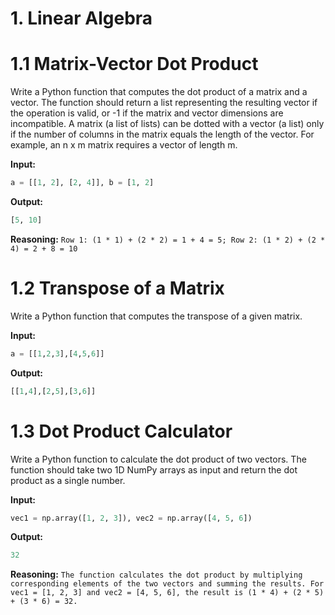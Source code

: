 # 1. Linear Algebra

# 1.1 Matrix-Vector Dot Product
Write a Python function that computes the dot product of a matrix and a vector. The function should return a list representing the resulting vector if the operation is valid, or -1 if the matrix and vector dimensions are incompatible. A matrix (a list of lists) can be dotted with a vector (a list) only if the number of columns in the matrix equals the length of the vector. For example, an n x m matrix requires a vector of length m.

**Input:**
```python
a = [[1, 2], [2, 4]], b = [1, 2]
```

**Output:**
```python
[5, 10]
```

**Reasoning:**
```Row 1: (1 * 1) + (2 * 2) = 1 + 4 = 5; Row 2: (1 * 2) + (2 * 4) = 2 + 8 = 10```

# 1.2 Transpose of a Matrix
Write a Python function that computes the transpose of a given matrix.

**Input:**
```python
a = [[1,2,3],[4,5,6]]
```

**Output:**
```python
[[1,4],[2,5],[3,6]]
```

# 1.3 Dot Product Calculator
Write a Python function to calculate the dot product of two vectors. The function should take two 1D NumPy arrays as input and return the dot product as a single number.

**Input:**
```python
vec1 = np.array([1, 2, 3]), vec2 = np.array([4, 5, 6])
```

**Output:**
```python
32
```

**Reasoning:**
```The function calculates the dot product by multiplying corresponding elements of the two vectors and summing the results. For vec1 = [1, 2, 3] and vec2 = [4, 5, 6], the result is (1 * 4) + (2 * 5) + (3 * 6) = 32.```